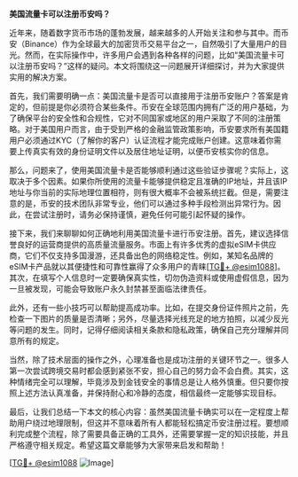 **美国流量卡可以注册币安吗？**

近年来，随着数字货币市场的蓬勃发展，越来越多的人开始关注和参与其中。而币安（Binance）作为全球最大的加密货币交易平台之一，自然吸引了大量用户的目光。然而，在实际操作中，许多用户会遇到各种各样的问题，比如“美国流量卡可以注册币安吗？”这样的疑问。本文将围绕这一问题展开详细探讨，并为大家提供实用的解决方案。

首先，我们需要明确一点：美国流量卡是否可以直接用于注册币安账户？答案是肯定的，但前提是你必须符合某些条件。币安在全球范围内拥有广泛的用户基础，为了确保平台的安全性和合规性，它对不同国家或地区的用户采取了不同的注册策略。对于美国用户而言，由于受到严格的金融监管政策影响，币安要求所有美国籍用户必须通过KYC（了解你的客户）认证流程才能完成账户创建。这意味着你需要上传真实有效的身份证明文件以及居住地址证明，以便币安核实你的信息。

那么，问题来了，使用美国流量卡是否能够顺利通过这些验证步骤呢？实际上，这取决于多个因素。如果你所使用的流量卡能够提供稳定且准确的IP地址，并且该IP地址与你当前的实际地理位置相符，则有很大概率不会被系统拦截。但是，需要注意的是，币安的技术团队非常专业，他们可以通过多种手段检测出异常行为。因此，在尝试注册时，请务必保持谨慎，避免任何可能引起怀疑的操作。

接下来，我们来聊聊如何正确地利用美国流量卡进行币安注册。首先，建议选择信誉良好的运营商提供的高质量流量服务。市面上有许多优秀的虚拟eSIM卡供应商，它们不仅支持多国漫游，还具备出色的网络稳定性。例如，某知名品牌的eSIM卡产品就以其便捷性和可靠性赢得了众多用户的青睐[[TG💪+ @esim1088](https://t.me/s/esim1088)]。其次，在填写个人信息时一定要确保真实性，切勿伪造资料或使用虚假信息，因为一旦被发现，可能会导致账户永久封禁甚至面临法律责任。

此外，还有一些小技巧可以帮助提高成功率。比如，在提交身份证件照片之前，先检查一下图片的质量是否清晰；另外，尽量选择光线充足的地方拍照，以减少反光等问题的发生。同时，记得仔细阅读相关条款和隐私政策，确保自己充分理解并同意所有的规定。

当然，除了技术层面的操作之外，心理准备也是成功注册的关键环节之一。很多人第一次尝试跨境交易时都会感到紧张不安，担心自己的努力会不会白费。其实，这种情绪完全可以理解，毕竟涉及到金钱安全的事情总是让人格外慎重。但只要你按照上述方法认真准备，并保持耐心和冷静的态度，相信最终一定能够实现目标。

最后，让我们总结一下本文的核心内容：虽然美国流量卡确实可以在一定程度上帮助用户绕过地理限制，但这并不意味着所有人都能轻松搞定币安注册过程。要想顺利完成整个流程，除了需要具备正确的工具外，还需要掌握一定的知识技能，并且严格遵守相关规定。希望这篇文章能够为大家带来启发和帮助！

[[TG💪+ @esim1088](https://t.me/s/esim1088) ![Image](https://i.postimg.cc/4NQfJmqS/Snipaste-2025-05-13-00-14-12.png)]